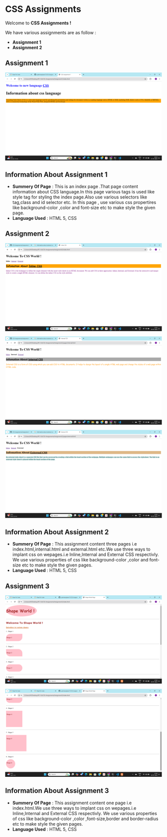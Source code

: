 # CSS Assignments #
Welcome to **CSS Assignments !**

We have various assignments are as follow :
- **Assignment 1**
- **Assignment 2**

## **Assignment 1** ##

![Index Page Screen Shot](./Assignment1/screenshots/output-page.png)

## Information About Assignment 1 ##

- **Summery Of Page** : This is an index page .That page content information about CSS language.In this page various 
tags is used like style tag for styling the index page.Also use various selectors like tag,class and id selector etc.
In this page , use various css propertires like background-color ,color and font-size etc to make style the given page.
- **Language Used** : HTML 5, CSS

## **Assignment 2** ##

![Inline Page Screen Shot](./Assignment2/screenshots/inline-page-output.png)

![Internal Page Screen Shot](./Assignment2/screenshots/internal-page-output.png)

![External Page Screen Shot](./Assignment2/screenshots/external-page-output.png)

## Information About Assignment 2 ##

- **Summery Of Page** : This assignment content three pages i.e index.html,internal.html and external.html etc.We use three ways to implant css on wepages.i.e Inline,Internal and External CSS respectivly. We use various properties of css like background-color ,color and font-size etc to make style the given pages.
- **Language Used** : HTML 5, CSS


## **Assignment 3** ##

![Output 1 Page Screen Shot](./Assignment3/screenshots/page-output-1.png)

![Output 2 Page Screen Shot](./Assignment3/screenshots/page-output-2.png)


## Information About Assignment 3 ##

- **Summery Of Page** : This assignment content one page i.e index.html.We use three ways to implant css on wepages.i.e Inline,Internal and External CSS respectivly. We use various properties of css like background-color ,color ,font-size,border and border-radius etc to make style the given pages.
- **Language Used** : HTML 5, CSS